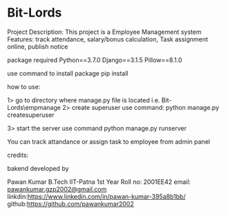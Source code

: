 # Bit-Lords

Project Description:  This project is a Employee Management system
Features: track attendance, salary/bonus calculation, Task assignment online, publish notice


package required
Python==3.7.0
Django==3.1.5
Pillow==8.1.0

use command to install package
pip install <package-name>

how to use:

1> go to directory where manage.py file is located i.e. Bit-Lords\empmanage
2> create superuser
    use command:
    python manage.py createsuperuser 

3> start the server
    use command
    python manage.py runserver


You can track attandance or assign task to employee from admin panel













credits:

bakend developed by

Pawan Kumar 
B.Tech IIT-Patna
1st Year
Roll no: 2001EE42
email: pawankumar.gzp2002@gmail.com
linkdin:https://www.linkedin.com/in/pawan-kumar-395a8b1bb/
github:https://github.com/pawankumar2002

